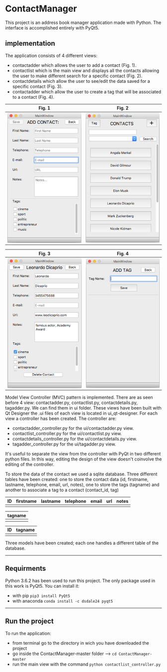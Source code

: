 # ContactManager

This project is an address book manager application made with Python. The interface is accomplished entirely with PyQt5.

## implementation

The application consists of 4 different views:
- contactadder which allows the user to add a contact (Fig. 1).
- contactlist which is the main view and displays all the contacts allowing the user to make different search for a specific contact (Fig. 2).
- contactdetails which allow the user to see/edit the data saved for a specific contact (Fig. 3).
- contactadder which allow the user to create a tag that will be associated to a contact (Fig. 4).

Fig. 1            |  Fig. 2
:-------------------------:|:-------------------------:
![](https://github.com/pietrobongini/ContactManager/blob/master/ui_img/contactadder.png "Fig. 1")  |  ![](https://github.com/pietrobongini/ContactManager/blob/master/ui_img/contactlist.png "Fig. 2")

Fig. 3            |  Fig. 4
:-------------------------:|:-------------------------:
![](https://github.com/pietrobongini/ContactManager/blob/master/ui_img/contactdetails.png "Fig. 3")  |  ![](https://github.com/pietrobongini/ContactManager/blob/master/ui_img/tagadder.png "Fig. 4")

Model View Controller (MVC) pattern is implemented. There are as seen before 4 view: contactadder.py, contactlist.py, contactdetails.py, tagadder.py. We can find them in ui folder. These views have been built with Qt Designer the .ui files of each view is located in ui_qt-designer. 
For each view a controller has been created. The controller are: 
- contactadder_controller.py for the ui/contactadder.py view.
- contactlist_controller.py for the ui/contactlist.py view.
- contactdetails_controller.py for the ui/contactdetails.py view.
- tagadder_controller.py for the ui/tagadder.py view.

It's useful to separate the view from the controller with PyQt in two different python files. In this way, editing the design of the view doesn't coinvolve the editing of the controller.

To store the data of the contact we used a sqlite database. Three different tables have been created: one to store the contact data (id, firstname, lastname, telephone, email, url, notes), one to store the tags (tagname) and another to associate a tag to a contact (contact_id, tag) 

| ID | firstname | lastname | telephone | email | url | notes|
| :---: | :---: | :---: | :---: | :---: | :---: | :---: |
|  |  |  |  |  |  |  |

| tagname |
| :---: |
|  |

| ID | tagname|
| :---: | :---: | 
|  |  | 

Three models have been created; each one handles a different table of the database. 

---
## Requirments

Python 3.6.2 has been used to run this project.
The only package used in this work is PyQt5. You can install it:
- with pip `pip3 install PyQt5`
- with anaconda `conda install -c dsdale24 pyqt5`

---
## Run the project

To run the application:
- from terminal go to the directory in wich you have downloaded the project
- go inside the ContactManager-master folder --> `cd ContactManager-master`
- run the main view with the command `python contactlist_controller.py`



